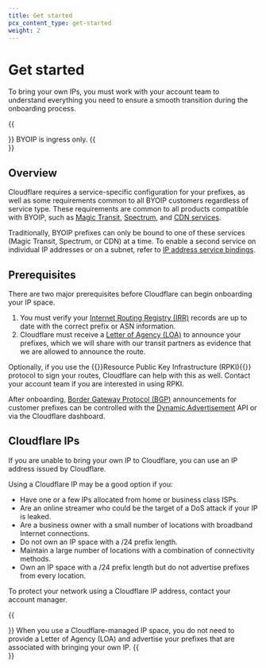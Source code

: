 ```yaml
---
title: Get started
pcx_content_type: get-started
weight: 2
---
```


# Get started

To bring your own IPs, you must work with your account team to understand everything you need to ensure a smooth transition during the onboarding process.

{{<Aside type="note">}}
BYOIP is ingress only.
{{</Aside>}}

## Overview

Cloudflare requires a service-specific configuration for your prefixes, as well as some requirements common to all BYOIP customers regardless of service type. These requirements are common to all products compatible with BYOIP, such as [Magic Transit](/magic-transit/), [Spectrum](/spectrum/), and [CDN services](/cache/).

Traditionally, BYOIP prefixes can only be bound to one of these services (Magic Transit, Spectrum, or CDN) at a time. To enable a second service on individual IP addresses or on a subnet, refer to [IP address service bindings](/byoip/service-bindings/).

## Prerequisites

There are two major prerequisites before Cloudflare can begin onboarding your IP space.

1. You must verify your [Internet Routing Registry (IRR)](/byoip/concepts/irr-entries/) records are up to date with the correct prefix or ASN information.
2. Cloudflare must receive a [Letter of Agency (LOA)](/byoip/concepts/loa/) to announce your prefixes, which we will share with our transit partners as evidence that we are allowed to announce the route.

Optionally, if you use the {{<glossary-tooltip term_id="Resource Public Key Infrastructure (RPKI)">}}Resource Public Key Infrastructure (RPKI){{</glossary-tooltip>}} protocol to sign your routes, Cloudflare can help with this as well. Contact your account team if you are interested in using RPKI.

After onboarding, [Border Gateway Protocol (BGP)](https://www.cloudflare.com/learning/security/glossary/what-is-bgp/) announcements for customer prefixes can be controlled with the [Dynamic Advertisement](/byoip/concepts/dynamic-advertisement/) API or via the Cloudflare dashboard.

## Cloudflare IPs

If you are unable to bring your own IP to Cloudflare, you can use an IP address issued by Cloudflare.

Using a Cloudflare IP may be a good option if you:

- Have one or a few IPs allocated from home or business class ISPs.
- Are an online streamer who could be the target of a DoS attack if your IP is leaked.
- Are a business owner with a small number of locations with broadband Internet connections.
- Do not own an IP space with a /24 prefix length.
- Maintain a large number of locations with a combination of connectivity methods.
- Own an IP space with a /24 prefix length but do not advertise prefixes from every location.

To protect your network using a Cloudflare IP address, contact your account manager.

{{<Aside type="note">}}
When you use a Cloudflare-managed IP space, you do not need to provide a Letter of Agency (LOA) and advertise your prefixes that are associated with bringing your own IP.
{{</Aside>}}
